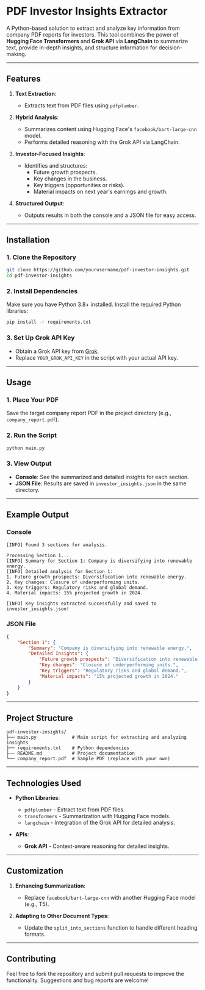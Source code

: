 # **PDF Investor Insights Extractor**

A Python-based solution to extract and analyze key information from company PDF reports for investors. This tool combines the power of **Hugging Face Transformers** and **Grok API** via **LangChain** to summarize text, provide in-depth insights, and structure information for decision-making.

---

## **Features**

1. **Text Extraction**: 
   - Extracts text from PDF files using `pdfplumber`.

2. **Hybrid Analysis**:
   - Summarizes content using Hugging Face's `facebook/bart-large-cnn` model.
   - Performs detailed reasoning with the Grok API via LangChain.

3. **Investor-Focused Insights**:
   - Identifies and structures:
     - Future growth prospects.
     - Key changes in the business.
     - Key triggers (opportunities or risks).
     - Material impacts on next year's earnings and growth.

4. **Structured Output**:
   - Outputs results in both the console and a JSON file for easy access.

---

## **Installation**

### **1. Clone the Repository**
```bash
git clone https://github.com/yourusername/pdf-investor-insights.git
cd pdf-investor-insights
```

### **2. Install Dependencies**
Make sure you have Python 3.8+ installed. Install the required Python libraries:
```bash
pip install -r requirements.txt
```

### **3. Set Up Grok API Key**
- Obtain a Grok API key from [Grok](https://www.grok.com/).
- Replace `YOUR_GROK_API_KEY` in the script with your actual API key.

---

## **Usage**

### **1. Place Your PDF**
Save the target company report PDF in the project directory (e.g., `company_report.pdf`).

### **2. Run the Script**
```bash
python main.py
```

### **3. View Output**
- **Console**: See the summarized and detailed insights for each section.
- **JSON File**: Results are saved in `investor_insights.json` in the same directory.

---

## **Example Output**

### **Console**
```
[INFO] Found 3 sections for analysis.

Processing Section 1...
[INFO] Summary for Section 1: Company is diversifying into renewable energy.
[INFO] Detailed analysis for Section 1:
1. Future growth prospects: Diversification into renewable energy.
2. Key changes: Closure of underperforming units.
3. Key triggers: Regulatory risks and global demand.
4. Material impacts: 15% projected growth in 2024.

[INFO] Key insights extracted successfully and saved to investor_insights.json!
```

### **JSON File**
```json
{
    "Section 1": {
        "Summary": "Company is diversifying into renewable energy.",
        "Detailed Insights": {
            "Future growth prospects": "Diversification into renewable energy.",
            "Key changes": "Closure of underperforming units.",
            "Key triggers": "Regulatory risks and global demand.",
            "Material impacts": "15% projected growth in 2024."
        }
    }
}
```

---

## **Project Structure**

```
pdf-investor-insights/
├── main.py             # Main script for extracting and analyzing insights
├── requirements.txt    # Python dependencies
├── README.md           # Project documentation
└── company_report.pdf  # Sample PDF (replace with your own)
```

---

## **Technologies Used**

- **Python Libraries**:
  - `pdfplumber` - Extract text from PDF files.
  - `transformers` - Summarization with Hugging Face models.
  - `langchain` - Integration of the Grok API for detailed analysis.

- **APIs**:
  - **Grok API** - Context-aware reasoning for detailed insights.

---

## **Customization**

1. **Enhancing Summarization**:
   - Replace `facebook/bart-large-cnn` with another Hugging Face model (e.g., T5).

2. **Adapting to Other Document Types**:
   - Update the `split_into_sections` function to handle different heading formats.

---

## **Contributing**

Feel free to fork the repository and submit pull requests to improve the functionality. Suggestions and bug reports are welcome!

